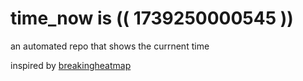 # time_now is (( 1739250000545 ))

an automated repo that shows the currnent time

inspired by [breakingheatmap](https://github.com/breakingheatmap/breakingheatmap)